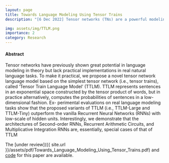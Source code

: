 ```yaml
---
layout: page
title: Towards Language Modeling Using Tensor Trains
description: "[6 Dec 2022] Tensor networks (TNs) are a powerful modeling framework developed for complex quantum systems, and have been recently applied within machine learning.  We propose a novel Tensor Train Language Model, as an illustration of how tensor networks can be applied to real-world language modeling datasets."

img: assets/img/TTLM.png
importance: 2
category: Research
---
```


#### Abstract

Tensor networks have previously shown great potential in language modeling in theory but lack practical implementations in real natural language tasks. To make it practical, we propose a novel tensor network language model based on the simplest tensor network (i.e., tensor trains), called ‘Tensor Train Language Model’ (TTLM). TTLM represents sentences in an exponential space constructed by the tensor product of words, but in practice alternatively, computes the probabilities of sentences in a low-dimensional fashion. Ex- perimental evaluations on real language modeling tasks show that the proposed variants of TTLM (i.e., TTLM-Large and TTLM-Tiny) outperform the vanilla Recurrent Neural Networks (RNNs) with low-scale of hidden units. Interestingly, we demonstrate that the architectures of Second-order RNNs, Recurrent Arithmetic Circuits, and Multiplicative Integration RNNs are, essentially, special cases of that of TTLM


The [under review]({{ site.url }}/assets/pdf/Towards_Language_Modeling_Using_Tensor_Trains.pdf) and <a href="https://github.com/tensortrainlm/tensortrainlm">code</a>  for this paper are available.


<!-- <a href="{{ '/assets/pdf/language_modeling_using_tensor.pdf' | prepend: site.baseurl | prepend: site.url }}">report</a> -->
